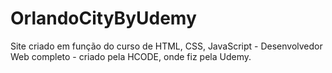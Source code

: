 # OrlandoCityByUdemy

Site criado em função do curso de HTML, CSS, JavaScript - Desenvolvedor Web completo - criado pela HCODE, onde fiz pela Udemy. 

